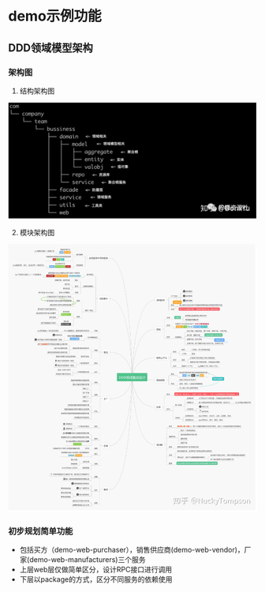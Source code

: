 # demo示例功能

## DDD领域模型架构

### 架构图

1. 结构架构图

![示例工程架构图](static/img/img.png)

2. 模块架构图

![模块架构图](static/img/img2.png)

### 初步规划简单功能

* 包括买方（demo-web-purchaser），销售供应商(demo-web-vendor)，厂家(demo-web-manufacturers)三个服务
* 上层web层仅做简单区分，设计RPC接口进行调用
* 下层以package的方式，区分不同服务的依赖使用
